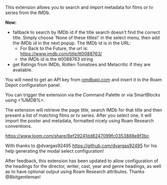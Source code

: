 This extension allows you to search and import metadata for films or tv series from the IMDb. 

**New:**
- fallback to search by IMDb id if the title search doesn't find the correct title. Simply choose 'None of these titles!' in the select menu, then add the IMDb id in the next popup. The IMDb id is in the URL:
  - For Back to the Future, the url is: https://www.imdb.com/title/tt0088763/
  - the IMDb id is the tt0088763 string
- get Ratings from IMDb, Rotten Tomatoes and Metacritic if they are available.

You will need to get an API key from [omdbapi.com](http://www.omdbapi.com/apikey.aspx) and insert it in the Roam Depot configuration panel.

You can trigger the extension via the Command Palette or via SmartBlocks using <%IMDB%>.

The extension will retrieve the page title, search IMDb for that title and then present a list of matching films or tv series. After you select one, it will import the poster and metadata, formatted nicely using Roam Research conventions.

https://www.loom.com/share/8ef29241dd8247099fc0353888e8f3bc

With thanks to @dvargas92495 https://github.com/dvargas92495 for his help generating the modal select configuration!

After feedback, this extension has been updated to allow configuration of the headings for the director, writer, cast, year and genre headings, as well as to have optional output using Roam Research attributes. Thanks @8bitgentleman!
